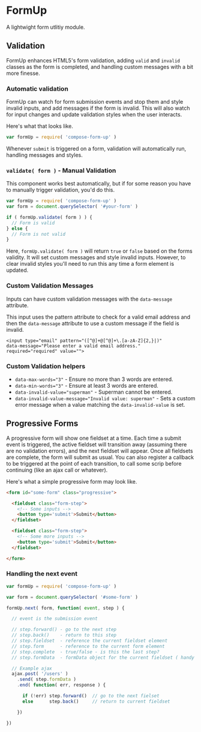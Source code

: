 # FormUp

A lightwight form utlitiy module.

## Validation

FormUp enhances HTML5's form validation, adding `valid` and `invalid` classes as the form is completed, and handling custom messages with a bit more finesse.

### Automatic validation

FormUp can watch for form submission events and stop them and style invalid
inputs, and add messages if the form is invalid. This will also watch for
input changes and update validation styles when the user interacts.

Here's what that looks like.

```js
var formUp = require( 'compose-form-up' )
```

Whenever `submit` is triggered on a form, validation will
automatically run, handling messages and styles.

### `validate( form )` - Manual Validation

This component works best automatically, but if for some reason you have to
manually trigger validation, you'd do this.

```js
var formUp = require( 'compose-form-up' )
var form = document.querySelector( '#your-form' )

if ( formUp.validate( form ) ) {
  // Form is valid  
} else {
  // Form is not valid
}
```

Here, `formUp.validate( form )` will return `true` or `false` based on the forms
validity. It will set custom messages and style invalid inputs. However, to clear
invalid styles you'll need to run this any time a form element is updated.


### Custom Validation Messages

Inputs can have custom validation messages with the
`data-message` attribute. 

This input uses the pattern attribute to check for a valid email address and then the `data-message` attribute to use a custom message if the field is invalid.

```
<input type="email" pattern="([^@]+@[^@]+\.[a-zA-Z]{2,}|)"
data-message="Please enter a valid email address."
required="required" value="">
```

### Custom Validation helpers

- `data-max-words="3"` - Ensure no more than 3 words are entered.
- `data-min-words="3"` - Ensure at least 3 words are entered.
- `data-invalid-value="superman"` - Superman cannot be entered.
- `data-invalid-value-message="Invalid value: superman"` - Sets a custom error message when a value matching the `data-invalid-value` is set.


## Progressive Forms

A progressive form will show one fieldset at a time. Each time a submit event is triggered, the active fieldset will transition away (assuming there are no
validation errors), and the next fieldset will appear. Once all fieldsets are complete, the form will submit as usual. You can also register a callback to be
triggered at the point of each transition, to call some scrip before continuing (like an ajax call or whatever).

Here's what a simple progressive form may look like.

```html
<form id="some-form" class="progressive">

  <fieldset class="form-step">
    <!-- Some inputs -->
    <button type='submit'>Submit</button>
  </fieldset>

  <fieldset class="form-step">
    <!-- Some more inputs -->
    <button type='submit'>Submit</button>
  </fieldset>

</form>
```

### Handling the next event

```js
var formUp = require( 'compose-form-up' )

var form = document.querySelector( '#some-form' )

formUp.next( form, function( event, step ) {

  // event is the submission event

  // step.forward() - go to the next step
  // step.back()    - return to this step
  // step.fieldset  - reference the current fieldset element
  // step.form      - reference to the current form element
  // step.complete  - true/false - is this the last step?
  // step.formData  - formData object for the current fieldset ( handy for ajax )

  // Example ajax
  ajax.post( '/users' )
    .send( step.formData )
    .end( function( err, response ) {

      if (!err) step.forward()  // go to the next fielset
      else      step.back()     // return to current fieldset

    })

})
```
